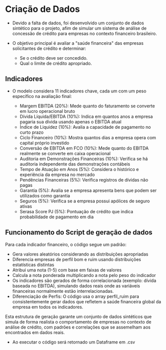# Criação de Dados

* Devido a falta de dados, foi desenvolvido um conjunto de dados sintético para o projeto, afim de simular um sistema de análise de concessão de crédito para empresas no contexto financeiro brasileiro.
* O objetivo principal é avaliar a "saúde financeira" das empresas solicitantes de crédito e determinar:

  * Se o crédito deve ser concedido.
  * Qual o limite de crédito apropriado.
    
## Indicadores

* O modelo considera 11 indicadores chave, cada um com um peso específico na avaliação final:

  * Margem EBITDA (20%): Mede quanto do faturamento se converte em lucro operacional bruto
  * Dívida Líquida/EBITDA (10%): Indica em quantos anos a empresa pagaria sua dívida usando apenas o EBITDA atual
  * Índice de Liquidez (10%): Avalia a capacidade de pagamento no curto prazo
  * Ciclo Financeiro (10%): Mostra quantos dias a empresa opera com capital próprio investido
  * Conversão de EBITDA em FCO (10%): Mede quanto do EBITDA realmente se converte em caixa operacional
  * Auditoria em Demonstrações Financeiras (10%): Verifica se há auditoria independente das demonstrações contábeis
  * Tempo de Atuação em Anos (5%): Considera o histórico e experiência da empresa no mercado
  * Pendências Financeiras (5%): Verifica registros de dívidas não pagas
  * Garantia (5%): Avalia se a empresa apresenta bens que podem ser utilizados como garantia
  * Seguros (5%): Verifica se a empresa possui apólices de seguro ativas
  * Serasa Score PJ (5%): Pontuação de crédito que indica probabilidade de pagamento em dia

## Funcionamento do Script de geração de dados

Para cada indicador financeiro, o código segue um padrão:

* Gera valores aleatórios considerando as distribuições apropriadas
* Diferencia empresas de perfil bom e ruim usando distribuições estatísticas distintas
* Atribui uma nota (1-5) com base em faixas de valores
* Calcula a nota ponderada multiplicando a nota pelo peso do indicador
* Os indicadores são gerados de forma correlacionada (exemplo: dívida baseada no EBITDA), simulando dados reais onde as variáveis financeiras normalmente estão interrelacionadas.
* Diferenciação de Perfis: O código usa o array perfil_ruim para consistentemente gerar dados que refletem a saúde financeira global da empresa em todos os indicadores.

Esta estrutura de geração garante um conjunto de dados sintéticos que simula de forma realista o comportamento de empresas no contexto de análise de crédito, com padrões e correlações que se assemelham aos encontrados em dados reais.

* Ao executar o código será retornado um Dataframe em .csv
